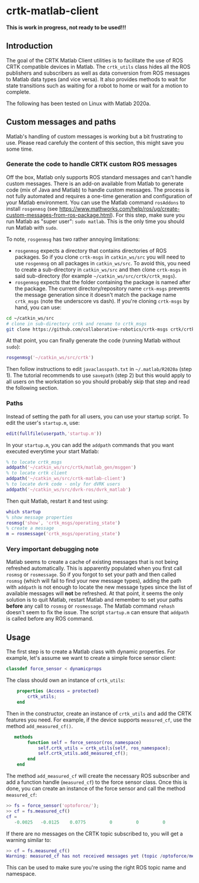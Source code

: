 # crtk-matlab-client

**This is work in progress, not ready to be used!!!**

## Introduction

The goal of the CRTK Matlab Client utilities is to facilitate the use of ROS CRTK compatible devices in Matlab.  The `crtk_utils` class hides all the ROS publishers and subscribers as well as data conversion from ROS messages to Matlab data types (and vice versa). It also provides methods to wait for state transitions such as waiting for a robot to home or wait for a motion to complete.

The following has been tested on Linux with Matlab 2020a.

## Custom messages and paths

Matlab's handling of custom messages is working but a bit frustrating to use.  Please read carefuly the content of this section, this might save you some time.

### Generate the code to handle CRTK custom ROS messages

Off the box, Matlab only supports ROS standard messages and can't handle custom messages.  There is an add-on available from Matlab to generate code (mix of Java and Matlab) to handle custom messages. The process is not fully automated and requires a one-time generation and configuration of your Matlab environment.  You can use the Matlab command `rosAddons` to install `rosgenmsg` (see https://www.mathworks.com/help/ros/ug/create-custom-messages-from-ros-package.html).  For this step, make sure you run Matlab as "super user": `sudo matlab`.  This is the only time you should run Matlab with `sudo`.

To note, `rosgenmsg` has two rather annoying limitations:
* `rosgenmsg` expects a directory that contains directories of ROS packages.   So if you clone `crtk-msgs` in `catkin_ws/src` you will need to use `rosgenmsg` on all packages in `catkin_ws/src`.  To avoid this, you need to create a sub-directory in `catkin_ws/src` and then clone `crtk-msgs` in said sub-directory (for example `~/catkin_ws/src/crtk/crtk_msgs`).
* `rosgenmsg` expects that the folder containing the package is named after the package.  The current directory/repository name `crtk-msgs` prevents the message generation since it doesn't match the package name `crtk_msgs` (note the underscore vs dash).
If you're cloning `crtk-msgs` by hand, you can use:
```sh
cd ~/catkin_ws/src
# clone in sub-directory crtk and rename to crtk_msgs
git clone https://github.com/collaborative-robotics/crtk-msgs crtk/crtk_msgs
```

At that point, you can finally generate the code (running Matlab without `sudo`):
```matlab
rosgenmsg('~/catkin_ws/src/crtk')
```

Then follow instructions to edit `javaclasspath.txt` in `~/.matlab/R2020a` (step 1).  The tutorial recommends to use `savepath` (step 2) but this would apply to all users on the workstation so you should probably skip that step and read the following section.

### Paths

Instead of setting the path for all users, you can use your startup script.  To edit the user's `startup.m`, use:
```matlab
edit(fullfile(userpath,'startup.m'))
```

In your `startup.m`, you can add the `addpath` commands that you want executed everytime your start Matlab:
```matlab
% to locate crtk_msgs
addpath('~/catkin_ws/src/crtk/matlab_gen/msggen')
% to locate crtk client
addpath('~/catkin_ws/src/crtk-matlab-client')
% to locate dvrk code - only for dVRK users
addpath('~/catkin_ws/src/dvrk-ros/dvrk_matlab')
```

Then quit Matlab, restart it and test using:
```matlab
which startup
% show message properties
rosmsg('show', 'crtk_msgs/operating_state')
% create a message
m = rosmessage('crtk_msgs/operating_state')
```

### Very important debugging note

Matlab seems to create a cache of existing messages that is not being refreshed automatically.  This is apparently populated when you first call `rosmsg` or `rosmessage`.  So if you forgot to set your path and then called `rosmsg` (which will fail to find your new message types), adding the path with `addpath` is not enough to locate the new message types since the list of available messages will **not** be refreshed.  At that point, it seems the only solution is to quit Matlab, restart Matlab and remember to set your paths **before** any call to `rosmsg` or `rosmessage`.  The Matlab command `rehash` doesn't seem to fix the issue.  The script `startup.m` can ensure that `addpath` is called before any ROS command.

## Usage

The first step is to create a Matlab class with dynamic properties.  For example, let's assume we want to create a simple force sensor client:
```matlab
classdef force_sensor < dynamicprops
```
The class should own an instance of `crtk_utils`:
```matlab
    properties (Access = protected)
        crtk_utils;
    end
```
Then in the constructor, create an instance of `crtk_utils` and add the CRTK features you need.  For example, if the device supports `measured_cf`, use the method `add_measured_cf()`.
```matlab
   methods
        function self = force_sensor(ros_namespace)
            self.crtk_utils = crtk_utils(self, ros_namespace);
            self.crtk_utils.add_measured_cf();
        end
    end
```
The method `add_measured_cf` will create the necessary ROS subscriber and add a function handle (`measured_cf`) to the force sensor class.  Once this is done, you can create an instance of the force sensor and call the method `measured_cf`:
```matlab
>> fs = force_sensor('optoforce/');
>> cf = fs.measured_cf()
cf =
   -0.0025   -0.0125    0.0775         0         0         0
```
If there are no messages on the CRTK topic subscribed to, you will get a warning similar to:
```matlab
>> cf = fs.measured_cf()
Warning: measured_cf has not received messages yet (topic /optoforce/measured_cf)
```
This can be used to make sure you're using the right ROS topic name and namespace.
